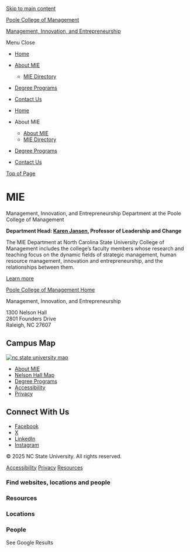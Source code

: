 [Skip to main content](#main-content)

[Poole College of Management](https://poole.ncsu.edu)

[Management, Innovation, and Entrepreneurship](https://poole.ncsu.edu/mie)

Menu Close

- [Home](/mie)
- [About MIE](https://poole.ncsu.edu/mie/about-mie/)
  
  - [MIE Directory](https://poole.ncsu.edu/group/academic-departments/mie/)
- [Degree Programs](/mie/degree-programs)
- [Contact Us](/mie/contact-us)

<!--THE END-->

- [Home](/mie)
- About MIE
  
  - [About MIE](https://poole.ncsu.edu/mie/about-mie/)
  - [MIE Directory](https://poole.ncsu.edu/group/academic-departments/mie/)
- [Degree Programs](/mie/degree-programs)
- [Contact Us](/mie/contact-us)

[Top of Page](# "Go to top")

# MIE

Management, Innovation, and Entrepreneurship Department at the Poole College of Management

**Department Head: [Karen Jansen](https://poole.ncsu.edu/people/karen-jansen/), Professor of Leadership and Change**

The MIE Department at North Carolina State University College of Management includes the college’s faculty members whose research and teaching focus on the dynamic fields of strategic management, human resource management, innovation and entrepreneurship, and the relationships between them.

[Learn more](https://poole.ncsu.edu/mie/about-mie/)

[Poole College of Management Home](https://poole.ncsu.edu)

Management, Innovation, and Entrepreneurship

1300 Nelson Hall  
2801 Founders Drive  
Raleigh, NC 27607

## Campus Map

[![nc state university map](https://cdn.ncsu.edu/brand-assets/campus-map/campus-map-300x160.jpg)](https://maps.ncsu.edu/#/buildings/078)

- [About MIE](https://poole.ncsu.edu/mie/about-mie/)
- [Nelson Hall Map](https://poole.ncsu.edu/wp-content/uploads/2021/08/PCOM_Nelson_Aug2021-Maps_v2b.pdf)
- [Degree Programs](https://poole.ncsu.edu/mie/degree-programs/)
- [Accessibility](http://accessibility.ncsu.edu/)
- [Privacy](https://www.ncsu.edu/privacy)

## Connect With Us

- [Facebook](https://www.facebook.com/ncstatepoole)
- [X](https://www.twitter.com/ncstatepoole)
- [LinkedIn](https://www.linkedin.com/company/nc-state-university-poole-college-of-management)
- [Instagram](https://www.instagram.com/ncstatepoole)

© 2025 NC State University. All rights reserved.

[Accessibility](https://accessibility.ncsu.edu/) [Privacy](https://www.ncsu.edu/privacy/) [Resources](https://www.ncsu.edu/resources/)

### Find websites, locations and people

### Resources

### Locations

### People

See Google Results
